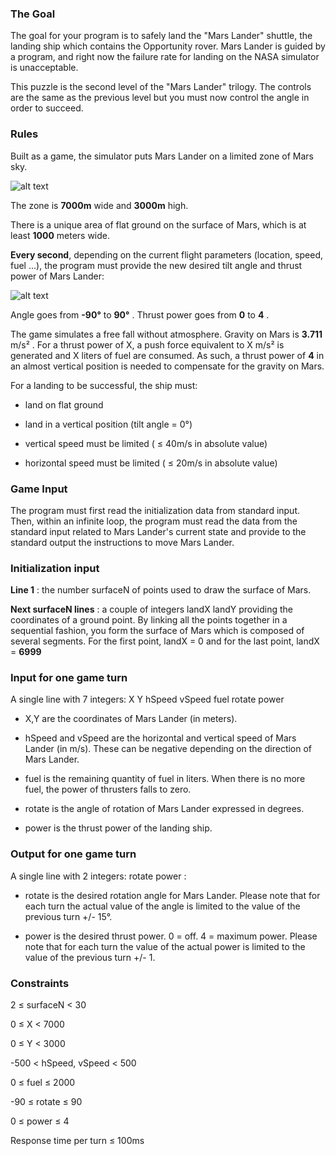 ### The Goal

The goal for your program is to safely land the "Mars Lander" shuttle, the landing ship which contains the Opportunity rover. Mars Lander is guided by a program, and right now the failure rate for landing on the NASA simulator is unacceptable.

This puzzle is the second level of the "Mars Lander" trilogy. The controls are the same as the previous level but you must now control the angle in order to succeed.

### Rules

Built as a game, the simulator puts Mars Lander on a limited zone of Mars sky.

![alt text](https://www.codingame.com/fileservlet?id=2635325710601 "Logo Title Text 1")

The zone is **7000m** wide and **3000m** high.

There is a unique area of flat ground on the surface of Mars, which is at least **1000** meters wide.

**Every second**, depending on the current flight parameters (location, speed, fuel ...), the program must provide the new desired tilt angle and thrust power of Mars Lander:

![alt text](https://www.codingame.com/fileservlet?id=957023678862 "Logo Title Text 1")

Angle goes from **-90°** to **90°** . Thrust power goes from **0** to **4** .

The game simulates a free fall without atmosphere. Gravity on Mars is **3.711** m/s² . For a thrust power of X, a push force equivalent to X m/s² is generated and X liters of fuel are consumed. As such, a thrust power of **4** in an almost vertical position is needed to compensate for the gravity on Mars.

For a landing to be successful, the ship must:

* land on flat ground

* land in a vertical position (tilt angle = 0°)

* vertical speed must be limited ( ≤ 40m/s in absolute value)

* horizontal speed must be limited ( ≤ 20m/s in absolute value)

### Game Input

The program must first read the initialization data from standard input. Then, within an infinite loop, the program must read the data from the standard input related to Mars Lander's current state and provide to the standard output the instructions to move Mars Lander.

### Initialization input

**Line 1** : the number surfaceN of points used to draw the surface of Mars.

**Next surfaceN lines** : a couple of integers landX landY providing the coordinates of a ground point. By linking all the points together in a sequential fashion, you form the surface of Mars which is composed of several segments. For the first point, landX = 0 and for the last point, landX = **6999**

### Input for one game turn

A single line with 7 integers: X Y hSpeed vSpeed fuel rotate power

* X,Y are the coordinates of Mars Lander (in meters).

* hSpeed and vSpeed are the horizontal and vertical speed of Mars Lander (in m/s). These can be negative depending on the direction of Mars Lander.

* fuel is the remaining quantity of fuel in liters. When there is no more fuel, the power of thrusters falls to zero.

* rotate is the angle of rotation of Mars Lander expressed in degrees.

* power is the thrust power of the landing ship.

### Output for one game turn

A single line with 2 integers: rotate power :

* rotate is the desired rotation angle for Mars Lander. Please note that for each turn the actual value of the angle is limited to the value of the previous turn +/- 15°.

* power is the desired thrust power. 0 = off. 4 = maximum power. Please note that for each turn the value of the actual power is limited to the value of the previous turn +/- 1.

### Constraints

2 ≤ surfaceN < 30

0 ≤ X < 7000

0 ≤ Y < 3000

-500 < hSpeed, vSpeed < 500

0 ≤ fuel ≤ 2000

-90 ≤ rotate ≤ 90

0 ≤ power ≤ 4

Response time per turn ≤ 100ms
